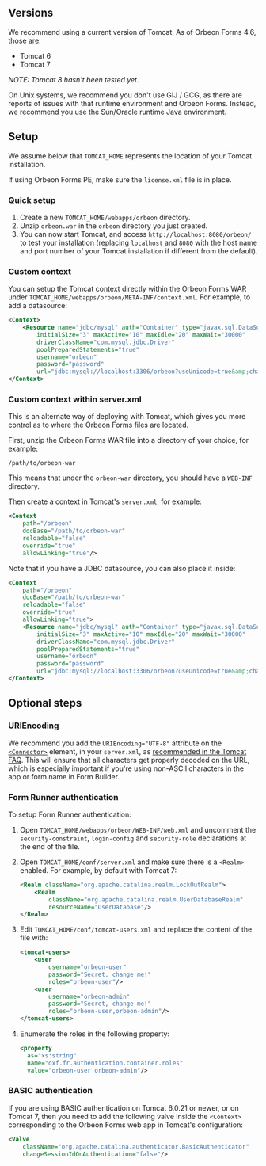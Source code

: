 ## Versions

We recommend using a current version of Tomcat. As of Orbeon Forms 4.6, those are:

- Tomcat 6
- Tomcat 7

*NOTE: Tomcat 8 hasn't been tested yet.*

On Unix systems, we recommend you don't use GIJ / GCG, as there are reports of issues with that runtime environment and Orbeon Forms. Instead, we recommend you use the Sun/Oracle runtime Java environment.

## Setup

We assume below that `TOMCAT_HOME` represents the location of your Tomcat installation.

If using Orbeon Forms PE, make sure the `license.xml` file is in place.

### Quick setup

1. Create a new `TOMCAT_HOME/webapps/orbeon` directory.
2. Unzip `orbeon.war` in the `orbeon` directory you just created.
3. You can now start Tomcat, and access `http://localhost:8080/orbeon/` to test your installation (replacing `localhost` and `8080` with the host name and port number of your Tomcat installation if different from the default).


### Custom context

You can setup the Tomcat context directly within the Orbeon Forms WAR under `TOMCAT_HOME/webapps/orbeon/META-INF/context.xml`. For example, to add a datasource:

```xml
<Context>
    <Resource name="jdbc/mysql" auth="Container" type="javax.sql.DataSource"
        initialSize="3" maxActive="10" maxIdle="20" maxWait="30000"
        driverClassName="com.mysql.jdbc.Driver"
        poolPreparedStatements="true"
        username="orbeon"
        password="password"
        url="jdbc:mysql://localhost:3306/orbeon?useUnicode=true&amp;characterEncoding=UTF8"/>
</Context>
```

### Custom context within server.xml

This is an alternate way of deploying with Tomcat, which gives you more control as to where the Orbeon Forms files are located.

First, unzip the Orbeon Forms WAR file into a directory of your choice, for example:

    /path/to/orbeon-war

This means that under the `orbeon-war` directory, you should have a `WEB-INF` directory.

Then create a context in Tomcat's `server.xml`, for example:

```xml
<Context
    path="/orbeon"
    docBase="/path/to/orbeon-war"
    reloadable="false"
    override="true"
    allowLinking="true"/>
```

Note that if you have a JDBC datasource, you can also place it inside:

```xml
<Context
    path="/orbeon"
    docBase="/path/to/orbeon-war"
    reloadable="false"
    override="true"
    allowLinking="true">
    <Resource name="jdbc/mysql" auth="Container" type="javax.sql.DataSource"
        initialSize="3" maxActive="10" maxIdle="20" maxWait="30000"
        driverClassName="com.mysql.jdbc.Driver"
        poolPreparedStatements="true"
        username="orbeon"
        password="password"
        url="jdbc:mysql://localhost:3306/orbeon?useUnicode=true&amp;characterEncoding=UTF8"/>
</Context>
```

## Optional steps

### URIEncoding

We recommend you add the `URIEncoding="UTF-8"` attribute on the [`<Connector>`](http://tomcat.apache.org/tomcat-7.0-doc/config/http.html) element, in your `server.xml`, as [recommended in the Tomcat FAQ](http://wiki.apache.org/tomcat/FAQ/CharacterEncoding#Q8). This will ensure that all characters get properly decoded on the URL, which is especially important if you're using non-ASCII characters in the app or form name in Form Builder.

### Form Runner authentication

To setup Form Runner authentication:

1. Open `TOMCAT_HOME/webapps/orbeon/WEB-INF/web.xml` and uncomment the `security-constraint`, `login-config` and `security-role` declarations at the end of the file.
2. Open `TOMCAT_HOME/conf/server.xml` and make sure there is a `<Realm>` enabled. For example, by default with Tomcat 7:

    ```xml
    <Realm className="org.apache.catalina.realm.LockOutRealm">
        <Realm
            className="org.apache.catalina.realm.UserDatabaseRealm"
            resourceName="UserDatabase"/>
    </Realm>
    ```
3. Edit `TOMCAT_HOME/conf/tomcat-users.xml` and replace the content of the file with:

    ```xml
    <tomcat-users>
        <user
            username="orbeon-user"
            password="Secret, change me!"
            roles="orbeon-user"/>
        <user
            username="orbeon-admin"
            password="Secret, change me!"
            roles="orbeon-user,orbeon-admin"/>
    </tomcat-users>
    ```
4. Enumerate the roles in the following property:

    ```xml
    <property
      as="xs:string"
      name="oxf.fr.authentication.container.roles"
      value="orbeon-user orbeon-admin"/>
    ```

### BASIC authentication

If you are using BASIC authentication on Tomcat 6.0.21 or newer, or on Tomcat 7, then you need to add the following valve inside the `<Context>` corresponding to the Orbeon Forms web app in Tomcat's configuration:

```xml
<Valve
	className="org.apache.catalina.authenticator.BasicAuthenticator"
	changeSessionIdOnAuthentication="false"/>
```